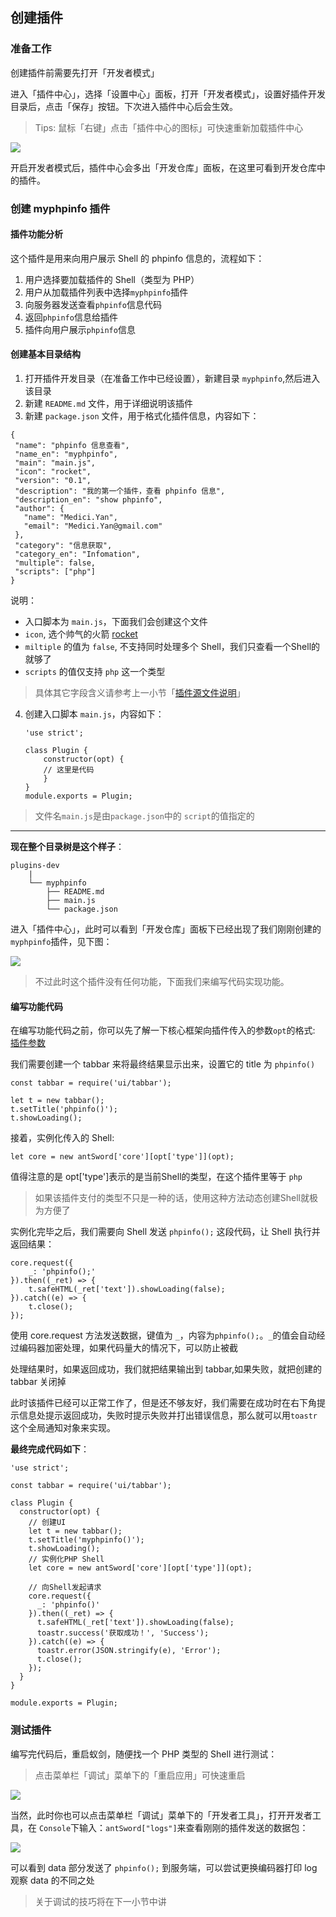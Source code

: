 创建插件
---

### 准备工作

创建插件前需要先打开「开发者模式」

进入「插件中心」，选择「设置中心」面板，打开「开发者模式」，设置好插件开发目录后，点击「保存」按钮。下次进入插件中心后会生效。

> Tips: 鼠标「右键」点击「插件中心的图标」可快速重新加载插件中心

![][img_create_1]

开启开发者模式后，插件中心会多出「开发仓库」面板，在这里可看到开发仓库中的插件。

### 创建 myphpinfo 插件

#### 插件功能分析

这个插件是用来向用户展示 Shell 的 phpinfo 信息的，流程如下：

1. 用户选择要加载插件的 Shell（类型为 PHP）
2. 用户从加载插件列表中选择`myphpinfo`插件
3. 向服务器发送查看`phpinfo`信息代码
4. 返回`phpinfo`信息给插件
5. 插件向用户展示`phpinfo`信息

#### 创建基本目录结构

1. 打开插件开发目录（在准备工作中已经设置），新建目录 `myphpinfo`,然后进入该目录
2. 新建 `README.md` 文件，用于详细说明该插件
3. 新建 `package.json` 文件，用于格式化插件信息，内容如下：

 ```
{
  "name": "phpinfo 信息查看",
  "name_en": "myphpinfo",
  "main": "main.js",
  "icon": "rocket",
  "version": "0.1",
  "description": "我的第一个插件，查看 phpinfo 信息",
  "description_en": "show phpinfo",
  "author": {
    "name": "Medici.Yan",
    "email": "Medici.Yan@gmail.com"
  },
  "category": "信息获取",
  "category_en": "Infomation",
  "multiple": false,
  "scripts": ["php"]
} 

 ```
 
 说明：

  * 入口脚本为 `main.js`，下面我们会创建这个文件 
  * `icon`, 选个帅气的火箭 [rocket](http://fontawesome.io/icon/rocket/)
  * `miltiple` 的值为 `false`, 不支持同时处理多个 Shell，我们只查看一个Shell的就够了
  * `scripts` 的值仅支持 `php` 这一个类型
 
 > 具体其它字段含义请参考上一小节「[插件源文件说明](./source_files.md)」
 
4. 创建入口脚本 `main.js`，内容如下：

	```
	'use strict';
	
	class Plugin {
		constructor(opt) {
		// 这里是代码
		}
	}
	module.exports = Plugin;
	```
 > 文件名`main.js`是由`package.json`中的 `script`的值指定的

---

**现在整个目录树是这个样子**：

```
plugins-dev
	|
	└── myphpinfo
	    ├── README.md
	    ├── main.js
	    └── package.json
```

进入「插件中心」，此时可以看到「开发仓库」面板下已经出现了我们刚刚创建的 `myphpinfo`插件，见下图：

![][img_create_2]

> 不过此时这个插件没有任何功能，下面我们来编写代码实现功能。

#### 编写功能代码

在编写功能代码之前，你可以先了解一下核心框架向插件传入的参数`opt`的格式: [插件参数](./api.md)

我们需要创建一个 tabbar 来将最终结果显示出来，设置它的 title 为 `phpinfo()`

```
const tabbar = require('ui/tabbar');

let t = new tabbar();
t.setTitle('phpinfo()');
t.showLoading();
```

接着，实例化传入的 Shell:

```
let core = new antSword['core'][opt['type']](opt);
```
值得注意的是 opt['type']表示的是当前Shell的类型，在这个插件里等于 `php`

> 如果该插件支付的类型不只是一种的话，使用这种方法动态创建Shell就极为方便了

实例化完毕之后，我们需要向 Shell 发送 `phpinfo();` 这段代码，让 Shell 执行并返回结果：

```
core.request({
	_: 'phpinfo();'
}).then((_ret) => {
	t.safeHTML(_ret['text']).showLoading(false);
}).catch((e) => {
	t.close();
});
```

使用 core.request 方法发送数据，键值为 `_`，内容为`phpinfo();`。`_`的值会自动经过编码器加密处理，如果代码量大的情况下，可以防止被截

处理结果时，如果返回成功，我们就把结果输出到 tabbar,如果失败，就把创建的 tabbar 关闭掉

此时该插件已经可以正常工作了，但是还不够友好，我们需要在成功时在右下角提示信息处提示返回成功，失败时提示失败并打出错误信息，那么就可以用`toastr`这个全局通知对象来实现。

**最终完成代码如下**：

```
'use strict';

const tabbar = require('ui/tabbar');

class Plugin {
  constructor(opt) {
    // 创建UI
    let t = new tabbar();
    t.setTitle('myphpinfo()');
    t.showLoading();
    // 实例化PHP Shell
    let core = new antSword['core'][opt['type']](opt);

	// 向Shell发起请求
    core.request({
      _: 'phpinfo()'
    }).then((_ret) => {
      t.safeHTML(_ret['text']).showLoading(false);
      toastr.success('获取成功！', 'Success');
    }).catch((e) => {
      toastr.error(JSON.stringify(e), 'Error');
      t.close();
    });
  }
}

module.exports = Plugin;

```

### 测试插件

编写完代码后，重启蚁剑，随便找一个 PHP 类型的 Shell 进行测试：

> 点击菜单栏「调试」菜单下的「重启应用」可快速重启

![][img_create_3]

当然，此时你也可以点击菜单栏「调试」菜单下的「开发者工具」，打开开发者工具，在 `Console`下输入：`antSword["logs"]`来查看刚刚的插件发送的数据包：

![][img_create_4]

可以看到 data 部分发送了 `phpinfo();` 到服务端，可以尝试更换编码器打印 log 观察 data 的不同之处

> 关于调试的技巧将在下一小节中讲

[img_create_1]: http://7xtigg.com1.z0.glb.clouddn.com/doc/plugin_dev/create_1.png
[img_create_2]: http://7xtigg.com1.z0.glb.clouddn.com/doc/plugin_dev/create_2.png
[img_create_3]: http://7xtigg.com1.z0.glb.clouddn.com/doc/plugin_dev/create_3.png
[img_create_4]: http://7xtigg.com1.z0.glb.clouddn.com/doc/plugin_dev/create_4.png